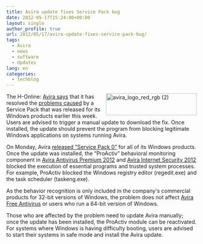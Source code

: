 ```yaml
---
title: Avira update fixes Service Pack bug
date: 2012-05-17T15:24:00+00:00
layout: single
author_profile: true
url: 2012/05/17/avira-update-fixes-service-pack-bug/
tags:
  - Avira
  - news
  - software
  - Updates
lang: en
categories: 
  - techblog
---
```

[<img title="avira_logo_red_rgb (2)" border="0" alt="avira_logo_red_rgb (2)" align="right" src="http://lh5.ggpht.com/-gcP63jJ_vTE/T7URF1NsIKI/AAAAAAAAGBA/oIwLEIgnmNU/avira_logo_red_rgb%252520%2525282%252529_thumb%25255B1%25255D.jpg?imgmax=800" width="240" height="58" />](http://lh5.ggpht.com/-EjEJ2cUIVf0/T7URDsDF6tI/AAAAAAAAGA4/8EHIgvUirW4/s1600-h/avira_logo_red_rgb%252520%2525282%252529%25255B3%25255D.jpg)The H-Online: [Avira says](http://www.avira.com/en/proactiv-application-blocking) that it has resolved the [problems caused](/2012/05/avira-av-update-hangs-systems.html) by a Service Pack that was released for its Windows products earlier this week. Users are advised to trigger a manual update to download the fix. Once installed, the update should prevent the program from blocking legitimate Windows applications on systems running Avira. 

On Monday, Avira [released “Service Pack 0”](http://forum.avira.com/wbb/index.php?page=Thread&postID=1179175#post1179175) for all of its Windows products. Once the update was installed, the “ProActiv” behavioral monitoring component in [Avira Antivirus Premium 2012](http://www.avira.com/en/for-home-avira-antivirus-premium) and [Avira Internet Security 2012](http://www.avira.com/en/for-home-avira-internet-security) blocked the execution of essential programs and trusted system processes. For example, ProActiv blocked the Windows registry editor (regedit.exe) and the task scheduler (taskeng.exe). 

As the behavior recognition is only included in the company's commercial products for 32-bit versions of Windows, the problem does not affect [Avira Free Antivirus](http://www.avira.com/en/avira-free-antivirus) or users who run a 64-bit version of Windows. 

Those who are affected by the problem need to update Avira manually; once the update has been installed, the ProActiv module can be reactivated. For systems where Windows is having difficulty booting, users are advised to start their systems in safe mode and install the Avira update.